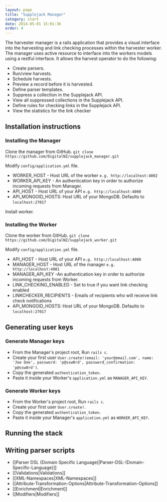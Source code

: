 ```yaml
---
layout: page
title: "Supplejack Manager"
category: start
date: 2014-05-01 15:01:36
order: 4
---
```


The harvester manager is a rails application that provides a visual interface into the harvesting and link checking processes within the harvester worker. The manager uses active resource to interface into the workers models using a restful interface. It allows the harvest operator to do the following:

* Create parsers.
* Run/view harvests.
* Schedule harvests.
* Preview a record before it is harvested.
* Define parser templates.
* Suppress a collection in the Supplejack API.
* View all suppressed collections in the Supplejack API.
* Define rules for checking links in the Supplejack API.
* View the statistics for the link checker

## Installation instructions

### Installing the Manager

Clone the manager from GitHub.
`git clone https://github.com/DigitalNZ/supplejack_manager.git`

Modify `config/application.yml` file.

* WORKER_HOST - Host URL of the worker `e.g. http://localhost:4002`
* WORKER_API_KEY - An authentication key in order to authorize incoming requests from Manager.
* API_HOST - Host URL of your API `e.g. http://localhost:4000`
* API_MONGOID_HOSTS: Host URL of your MongoDB. Defaults to `localhost:27017`

Install worker.

### Installing the Worker

Clone the worker from GitHub.
`git clone https://github.com/DigitalNZ/supplejack_worker.git`

Modify `config/application.yml` file.

* API_HOST - Host URL of your API `e.g. http://localhost:4000`
* MANAGER_HOST - Host URL of the manager `e.g. http://localhost:4001`
* MANAGER_API_KEY -An authentication key in order to authorize incoming requests from Worker.
* LINK_CHECKING_ENABLED - Set to true if you want link checking enabled
* LINKCHECKER_RECIPIENTS - Emails of recipients who will receive link check notifications
* API_MONGOID_HOSTS: Host URL of your MongoDB. Defaults to `localhost:27017`

## Generating user keys

### Generate Manager keys

* From the Manager's project root, Run `rails c`.
* Create your first user `User.create!(email: 'your@email.com', name: 'Joe Doe', password: 'p@ssw0rd', password_confirmation: 'p@ssw0rd')`.
* Copy the generated `authentication_token`.
* Paste it inside your Worker's `application.yml` as `MANAGER_API_KEY`.

### Generate Worker keys

* From the Worker's project root, Run `rails c`.
* Create your first user `User.create!`.
* Copy the generated `authentication_token`.
* Paste it inside your Manager's `application.yml` as `WORKER_API_KEY`.

## Running the stack

## Writing parser scripts
* [[Parser DSL (Domain Specific Language)|Parser-DSL-(Domain-Specific-Language)]]
* [[Validations|Validations]]
* [[XML-Namespaces|XML-Namespaces]]
* [[Attribute-Transformation-Options|Attribute-Transformation-Options]]
* [[Enrichment|Enrichment]]
* [[Modifiers|Modifiers]]
